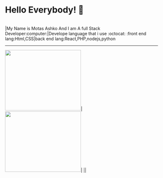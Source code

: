 # Hello Everybody! :wave:
<br>
|My Name is Motas Ashko And I am A full Stack Developer:computer:|Develope language that i use :octocat: :front end lang:Html,CSS|back end lang:React,PHP,nodejs,python
<br>
<hr>
<img src="https://storage.googleapis.com/blog-images-backup/1*3SVfBkNZI2f-sspiq59xcw.png" height="200" width="250"></img>|<img src="https://upload.wikimedia.org/wikipedia/commons/thumb/d/d9/Node.js_logo.svg/320px-Node.js_logo.svg.png" height="200" width="250"></img>|
<img src=""></img>|<img src=""></img>|




